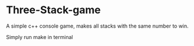 # Three-Stack-game
A simple c++ console game, makes all stacks with the same number to win.

Simply run make in terminal
